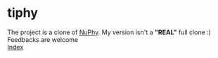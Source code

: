 # tiphy

The project is a clone of [NuPhy](https://nuphy.com/). My version isn't a **"REAL"** full clone :) Feedbacks are welcome <br/>
[Index](https://64.media.tumblr.com/b94b904de809e85f2e1e616aef86f9bd/1442ad2fd1743482-45/s2048x3072/5afa4d96da41194636cae8c33655176848b002dd.pnj "Index")